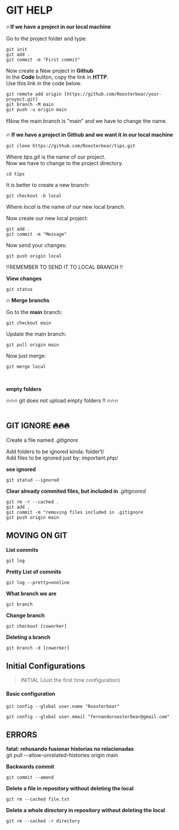 # GIT HELP 

🔥 __If we have a project in our local machine__ <br/>

Go to the project folder and type: <br/>

```git
git init
git add .
git commit -m "First commit"
```

Now create a New project in __Github__ <br/>
In the __Code__ button, copy the link in __HTTP__. <br/>
Use this link in the code below. <br/>

```git
git remote add origin [https://github.com/Roosterbear/your-proyect.git]
git branch -M main
git push -u origin main
```
❗ Now the main branch is "main" and we have to change the name. <br/>


🔥 __If we have a project in Github and we want it in our local machine__ <br/>

```git
git clone https://github.com/Roosterbear/tips.git
```

Where _tips.git_ is the name of our project. <br/>
Now we have to change to the project directory. <br/>

```terminal
cd tips
```

It is better to create a new branch: <br/>

```git
git checkout -b local
```

Where _local_ is the name of our new local branch. <br/>

Now create our new local project: <br/>

```git
git add .
git commit -m "Message"
```

Now send your changes: <br/>

```git
git push origin local
```
‼️ REMEMBER TO SEND IT TO LOCAL BRANCH ‼️  <br/>


__View changes__ <br/>

```git
git status
```


🔥 __Merge branchs__ <br/>

Go to the __main__ branch: <br/>

```git
git checkout main
```

Update the main branch: <br/>

```git
git pull origin main
```

Now just merge: <br/>

```git
git merge local
```

<br/>

__empty folders__ <br/>

🔥🔥🔥 git does not upload empty folders !! 🔥🔥🔥 <br/>
<br/>


## GIT IGNORE 🔥🔥🔥

Create a file named _.gitignore_ <br/>

Add folders to be ignored kinda: folder1/ <br/>
Add files to be ignored just by: important.php/ <br/>

__see ignored__ <br/>

```git
git statud --ignored
```

__Clear already commited files, but included in__ _.gitignored_ <br/>

```git
git rm -r --cached .
git add .
git commit -m "removing files included in .gitignore
git push origin main
```

## MOVING ON GIT

__List commits__ <br/>

```git
git log
```

__Pretty List of commits__ <br/>

```git
git log --pretty=oneline
```

__What branch we are__ <br/>

```git
git branch
```

__Change branch__ <br/>

```git
git checkout [coworker]
```

__Deleting a branch__ <br/>

```git
git branch -d [coworker]
```

## Initial Configurations
> INITIAL (Just the first time configuration)

#### Basic configuration
```git
git config --global user.name "Roosterbear"

git config --global user.email "fernandoroosterbear@gmail.com"
```

## ERRORS
__fatal: rehusando fusionar historias no relacionadas__ <br/>
git pull --allow-unrelated-histories origin main

__Backwards commit__ <br/>

```git
git commit --amend
```

__Delete a file in repository without deleting the local__ <br/>

```git
git rm --cached file.txt
```
__Delete a whole directory in repository without deleting the local__ <br/>

```git
git rm --cached -r directory
```
